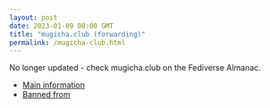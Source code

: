 ```yaml
---
layout: post
date: 2023-01-09 00:00 GMT
title: "mugicha.club (forwarding)"
permalink: /mugicha-club.html
---
```


No longer updated - check mugicha.club on the Fediverse Almanac.

* [Main information](https://www.fediversealmanac.com/api/v1/instances/mugicha.club)
* [Banned from](https://www.fediversealmanac.com/api/v1/instances/mugicha.club/banned_from)

